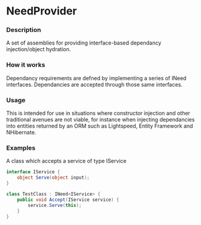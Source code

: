 NeedProvider
============

### Description

A set of assemblies for providing interface-based dependancy injection/object hydration.

### How it works

Dependancy requirements are defned by implementing a series of INeed<TService> interfaces.
Dependancies are accepted through those same interfaces.

### Usage

This is intended for use in situations where constructor injection and other traditional avenues are 
not viable, for instance when injecting dependancies into entities returned by an ORM such as 
Lightspeed, Entity Framework and NHibernate.

### Examples

A class which accepts a service of type IService

```csharp
interface IService {
	object Serve(object input);
}

class TestClass : INeed<IService> { 
	public void Accept(IService service) { 
		service.Serve(this);
	}
}
```